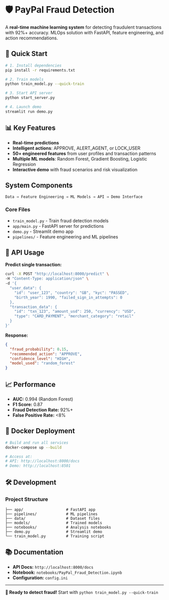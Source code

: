 # 🛡️ PayPal Fraud Detection 

A **real-time machine learning system** for detecting fraudulent transactions with 92%+ accuracy. MLOps solution with FastAPI, feature engineering, and action recommendations.

## 🚀 Quick Start

```bash
# 1. Install dependencies
pip install -r requirements.txt

# 2. Train models 
python train_model.py --quick-train

# 3. Start API server
python start_server.py

# 4. Launch demo
streamlit run demo.py
```

## 📊 Key Features

- **Real-time predictions** 
- **Intelligent actions**: APPROVE, ALERT_AGENT, or LOCK_USER  
- **50+ engineered features** from user profiles and transaction patterns
- **Multiple ML models**: Random Forest, Gradient Boosting, Logistic Regression
- **Interactive demo** with fraud scenarios and risk visualization

## System Components

```
Data → Feature Engineering → ML Models → API → Demo Interface
```

### Core Files
- `train_model.py` - Train fraud detection models
- `app/main.py` - FastAPI server for predictions  
- `demo.py` - Streamlit demo app
- `pipelines/` - Feature engineering and ML pipelines

## 🔗 API Usage

**Predict single transaction:**
```bash
curl -X POST "http://localhost:8000/predict" \
-H "Content-Type: application/json" \
-d '{
  "user_data": {
    "id": "user_123", "country": "GB", "kyc": "PASSED", 
    "birth_year": 1990, "failed_sign_in_attempts": 0
  },
  "transaction_data": {
    "id": "txn_123", "amount_usd": 250, "currency": "USD",
    "type": "CARD_PAYMENT", "merchant_category": "retail"
  }
}'
```

**Response:**
```json
{
  "fraud_probability": 0.15,
  "recommended_action": "APPROVE",
  "confidence_level": "HIGH",
  "model_used": "random_forest"
}
```

## 📈 Performance

- **AUC:** 0.994 (Random Forest)
- **F1 Score:** 0.87 
- **Fraud Detection Rate:** 92%+
- **False Positive Rate:** <8%

## 🐳 Docker Deployment

```bash
# Build and run all services
docker-compose up --build

# Access at:
# API: http://localhost:8000/docs
# Demo: http://localhost:8501
```

## 🛠️ Development

### Project Structure
```
├── app/                   # FastAPI app
├── pipelines/             # ML pipelines  
├── data/                  # Dataset files
├── models/                # Trained models
├── notebooks/             # Analysis notebooks
├── demo.py                # Streamlit demo
└── train_model.py         # Training script
```

## 📚 Documentation

- **API Docs:** `http://localhost:8000/docs`
- **Notebook:** `notebooks/PayPal_Fraud_Detection.ipynb`
- **Configuration:** `config.ini`

---

**🚀 Ready to detect fraud!** Start with `python train_model.py --quick-train`
